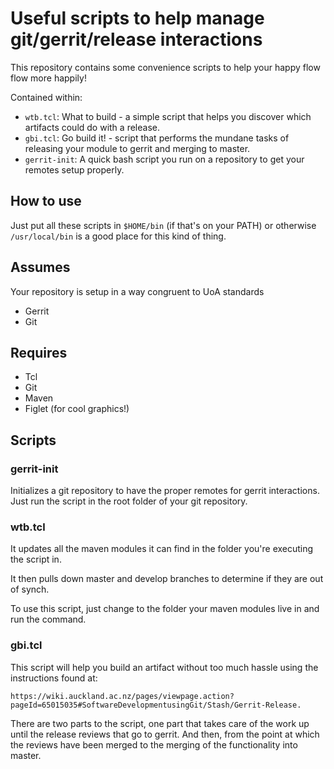 # Useful scripts to help manage git/gerrit/release interactions

This repository contains some convenience scripts to help your happy flow flow more happily!

Contained within:

* `wtb.tcl`: What to build - a simple script that helps you discover which artifacts could do with a release.
* `gbi.tcl`: Go build it! - script that performs the mundane tasks of releasing your module to gerrit and merging to master.
* `gerrit-init`: A quick bash script you run on a repository to get your remotes setup properly.

## How to use

Just put all these scripts in `$HOME/bin` (if that's on your PATH) or otherwise `/usr/local/bin` is a good place for this kind of thing.

## Assumes

Your repository is setup in a way congruent to UoA standards

* Gerrit
* Git

## Requires

* Tcl
* Git
* Maven 
* Figlet (for cool graphics!)

## Scripts

### gerrit-init

Initializes a git repository to have the proper remotes for gerrit interactions. Just run the script in the root folder of your git repository.

### wtb.tcl

It updates all the maven modules it can find in the folder you're executing the script in.

It then pulls down master and develop branches to determine if they are out of synch.

To use this script, just change to the folder your maven modules live in and run the command.

### gbi.tcl

This script will help you build an artifact without too much hassle using the instructions found at: 

	https://wiki.auckland.ac.nz/pages/viewpage.action?pageId=65015035#SoftwareDevelopmentusingGit/Stash/Gerrit-Release.

There are two parts to the script, one part that takes care of the work up until the release reviews that go to gerrit. And then, from the point at which the reviews have been merged to the merging of the functionality into master.

